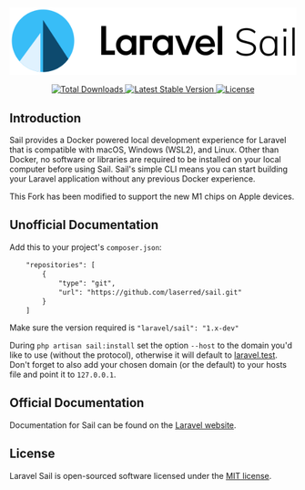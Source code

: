 <p align="center"><img src="https://github.com/laravel/sail/raw/HEAD/art/logo.svg" alt="Logo Laravel Sail"></p>

<p align="center">
    <a href="https://packagist.org/packages/laravel/sail">
        <img src="https://img.shields.io/packagist/dt/laravel/sail" alt="Total Downloads">
    </a>
    <a href="https://packagist.org/packages/laravel/sail">
        <img src="https://img.shields.io/packagist/v/laravel/sail" alt="Latest Stable Version">
    </a>
    <a href="https://packagist.org/packages/laravel/sail">
        <img src="https://img.shields.io/packagist/l/laravel/sail" alt="License">
    </a>
</p>

## Introduction

Sail provides a Docker powered local development experience for Laravel that is compatible with macOS, Windows (WSL2), and Linux. Other than Docker, no software or libraries are required to be installed on your local computer before using Sail. Sail's simple CLI means you can start building your Laravel application without any previous Docker experience.

This Fork has been modified to support the new M1 chips on Apple devices.

## Unofficial Documentation

Add this to your project's `composer.json`:

```
    "repositories": [
        {
            "type": "git",
            "url": "https://github.com/laserred/sail.git"
        }
    ]
```

Make sure the version required is `"laravel/sail": "1.x-dev"`

During `php artisan sail:install` set the option `--host` to the domain you'd like to use (without the protocol), otherwise it will default to [laravel.test](http://laravel.test). Don't forget to also add your chosen domain (or the default) to your hosts file and point it to `127.0.0.1`.

## Official Documentation

Documentation for Sail can be found on the [Laravel website](https://laravel.com/docs/sail).

## License

Laravel Sail is open-sourced software licensed under the [MIT license](LICENSE.md).
